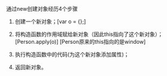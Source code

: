 通过new创建对象经历4个步骤

1. 创建一个新对象；[var o = {};]

2. 将构造函数的作用域赋给新对象（因此this指向了这个新对象）；[Person.apply(o)] [Person原来的this指向的是window]

3. 执行构造函数中的代码(为这个新对象添加属性)；

4. 返回新对象。